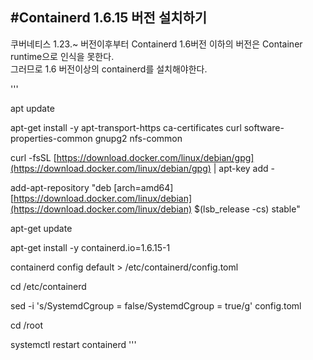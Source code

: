 #Containerd 1.6.15 버전 설치하기
----------

쿠버네티스 1.23.~ 버전이후부터 Containerd 1.6버전 이하의 버전은 Container runtime으로 인식을 못한다.
<br>
그러므로 1.6 버전이상의 containerd를 설치해야한다.

'''

apt update  

apt-get install -y apt-transport-https ca-certificates curl software-properties-common gnupg2 nfs-common  

curl -fsSL [https://download.docker.com/linux/debian/gpg](https://download.docker.com/linux/debian/gpg) | apt-key add -  

add-apt-repository "deb \[arch=amd64\] [https://download.docker.com/linux/debian](https://download.docker.com/linux/debian) $(lsb\_release -cs) stable"  

apt-get update  

apt-get install -y containerd.io=1.6.15-1  

containerd config default > /etc/containerd/config.toml  

cd /etc/containerd  

sed -i 's/SystemdCgroup = false/SystemdCgroup = true/g' config.toml  

cd /root  

systemctl restart containerd
'''
